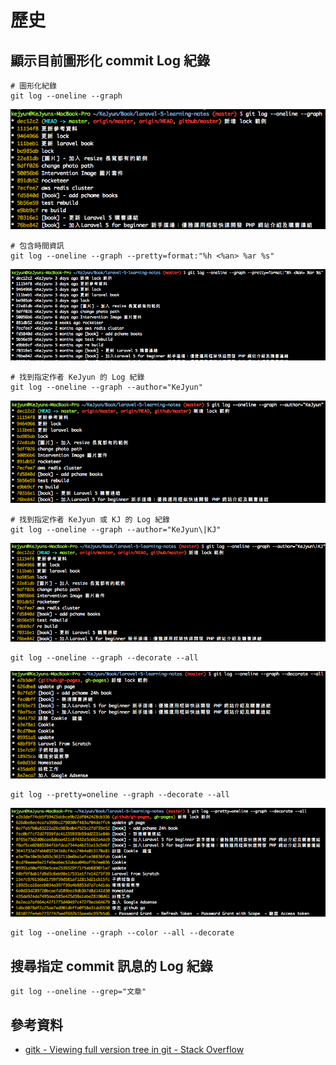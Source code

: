 # 歷史

## 顯示目前圖形化 commit Log 紀錄

```shell
# 圖形化紀錄
git log --oneline --graph
```

![git log --oneline --graph](./images/git-log-oneline-graph.png)

```shell
# 包含時間資訊
git log --oneline --graph --pretty=format:"%h <%an> %ar %s"
```

![git log --oneline --graph](./images/git-log-oneline-graph-pretty-format.png)

```shell
# 找到指定作者 KeJyun 的 Log 紀錄
git log --oneline --graph --author="KeJyun"
```

![git log --oneline --graph](./images/git-log-oneline-graph-author.png)

```shell
# 找到指定作者 KeJyun 或 KJ 的 Log 紀錄
git log --oneline --graph --author="KeJyun\|KJ"
```

![git log --oneline --graph](./images/git-log-oneline-graph-multi-author.png)

```shell
git log --oneline --graph --decorate --all
```

![git log --oneline --graph](./images/git-log-oneline-graph-decorate-all.png)


```shell
git log --pretty=oneline --graph --decorate --all
```

![git log --oneline --graph](./images/git-log-oneline-graph-decorate-all-pretty.png)

```shell
git log --oneline --graph --color --all --decorate
```


## 搜尋指定 commit 訊息的 Log 紀錄

```shell
git log --oneline --grep="文章"
```

## 參考資料
* [gitk - Viewing full version tree in git - Stack Overflow](https://stackoverflow.com/questions/5361019/viewing-full-version-tree-in-git)